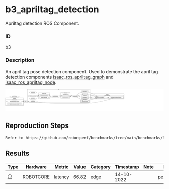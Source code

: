 # b3_apriltag_detection

Apriltag detection ROS Component.

### ID
b3

### Description
An april tag pose detection component. Used to demonstrate the april tag detection components [isaac_ros_apriltag_graph](https://github.com/NVIDIA-ISAAC-ROS/isaac_ros_benchmark/blob/main/scripts/isaac_ros_apriltag_graph.py) and [isaac_ros_apriltag_node](https://github.com/NVIDIA-ISAAC-ROS/isaac_ros_benchmark/blob/main/scripts/isaac_ros_apriltag_node.py).


![](../../../imgs/b3_apriltag_detection_node.svg)

## Reproduction Steps

```bash
Refer to https://github.com/robotperf/benchmarks/tree/main/benchmarks/localization/b3_apriltag_detection and review the launch files to reproduce this package.
```

## Results

| Type | Hardware | Metric | Value | Category | Timestamp | Note | Data Source |
| --- | --- | --- | --- | --- | --- | --- | --- |
| [:white_circle:](https://github.com/robotperf/benchmarks/blob/main/benchmarks/README.md#type) | ROBOTCORE | latency | 66.82 | edge | 14-10-2022 |  | [perception/image](https://github.com/robotperf/rosbags/tree/main/perception/image) |

